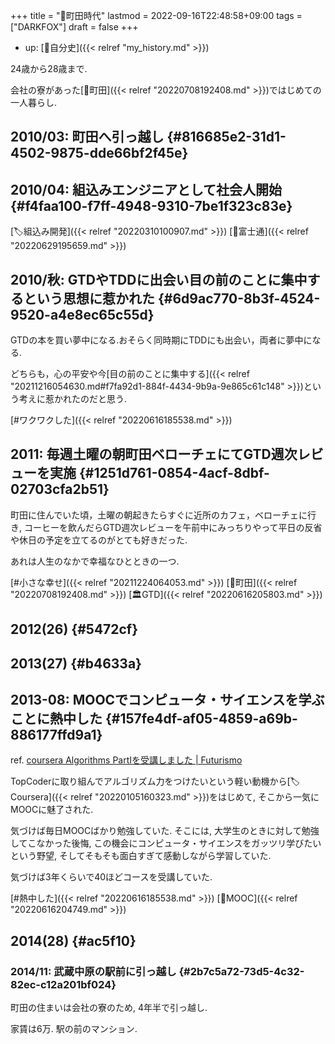 +++
title = "🦊町田時代"
lastmod = 2022-09-16T22:48:58+09:00
tags = ["DARKFOX"]
draft = false
+++

-   up: [🦊自分史]({{< relref "my_history.md" >}})

24歳から28歳まで.

会社の寮があった[🔖町田]({{< relref "20220708192408.md" >}})ではじめての一人暮らし.


## 2010/03: 町田へ引っ越し {#816685e2-31d1-4502-9875-dde66bf2f45e}


## 2010/04: 組込みエンジニアとして社会人開始 {#f4faa100-f7ff-4948-9310-7be1f323c83e}

[🏷組込み開発]({{< relref "20220310100907.md" >}}) [🔖富士通]({{< relref "20220629195659.md" >}})


## 2010/秋: GTDやTDDに出会い目の前のことに集中するという思想に惹かれた {#6d9ac770-8b3f-4524-9520-a4e8ec65c55d}

GTDの本を買い夢中になる.おそらく同時期にTDDにも出会い，両者に夢中になる.

どちらも，心の平安や今[目の前のことに集中する]({{< relref "20211216054630.md#f7fa92d1-884f-4434-9b9a-9e865c61c148" >}})という考えに惹かれたのだと思う.

[#ワクワクした]({{< relref "20220616185538.md" >}})


## 2011: 毎週土曜の朝町田ベローチェにてGTD週次レビューを実施 {#1251d761-0854-4acf-8dbf-02703cfa2b51}

町田に住んでいた頃，土曜の朝起きたらすぐに近所のカフェ，ベローチェに行き, コーヒーを飲んだらGTD週次レビューを午前中にみっちりやって平日の反省や休日の予定を立てるのがとても好きだった.

あれは人生のなかで幸福なひとときの一つ.

[#小さな幸せ]({{< relref "20211224064053.md" >}}) [🔖町田]({{< relref "20220708192408.md" >}}) [🏛GTD]({{< relref "20220616205803.md" >}})


## 2012(26) {#5472cf}


## 2013(27) {#b4633a}


## 2013-08: MOOCでコンピュータ・サイエンスを学ぶことに熱中した {#157fe4df-af05-4859-a69b-886177ffd9a1}

ref. [coursera Algorithms PartⅠを受講しました | Futurismo](https://futurismo.biz/archives/1834/)

TopCoderに取り組んでアルゴリズム力をつけたいという軽い動機から[🏷Coursera]({{< relref "20220105160323.md" >}})をはじめて, そこから一気にMOOCに魅了された.

気づけば毎日MOOCばかり勉強していた. そこには, 大学生のときに対して勉強してこなかった後悔, この機会にコンピュータ・サイエンスをガッツリ学びたいという野望, そしてそもそも面白すぎて感動しながら学習していた.

気づけば3年くらいで40ほどコースを受講していた.

[#熱中した]({{< relref "20220616185538.md" >}}) [🔖MOOC]({{< relref "20220616204749.md" >}})


## 2014(28) {#ac5f10}


### 2014/11: 武蔵中原の駅前に引っ越し {#2b7c5a72-73d5-4c32-82ec-c12a201bf024}

町田の住まいは会社の寮のため, 4年半で引っ越し.

家賃は6万. 駅の前のマンション.
